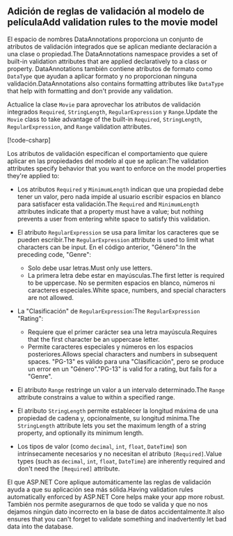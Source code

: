 <!-- USED in RP and MVC tutorial -->

## <a name="add-validation-rules-to-the-movie-model"></a><span data-ttu-id="1b515-101">Adición de reglas de validación al modelo de película</span><span class="sxs-lookup"><span data-stu-id="1b515-101">Add validation rules to the movie model</span></span>

<span data-ttu-id="1b515-102">El espacio de nombres DataAnnotations proporciona un conjunto de atributos de validación integrados que se aplican mediante declaración a una clase o propiedad.</span><span class="sxs-lookup"><span data-stu-id="1b515-102">The DataAnnotations namespace provides a set of built-in validation attributes that are applied declaratively to a class or property.</span></span> <span data-ttu-id="1b515-103">DataAnnotations también contiene atributos de formato como `DataType` que ayudan a aplicar formato y no proporcionan ninguna validación.</span><span class="sxs-lookup"><span data-stu-id="1b515-103">DataAnnotations also contains formatting attributes like `DataType` that help with formatting and don't provide any validation.</span></span>

<span data-ttu-id="1b515-104">Actualice la clase `Movie` para aprovechar los atributos de validación integrados `Required`, `StringLength`, `RegularExpression` y `Range`.</span><span class="sxs-lookup"><span data-stu-id="1b515-104">Update the `Movie` class to take advantage of the built-in `Required`, `StringLength`, `RegularExpression`, and `Range` validation attributes.</span></span>

[!code-csharp[](~/tutorials/first-mvc-app/start-mvc/sample/MvcMovie22/Models/MovieDateRatingDA.cs?name=snippet1)]

<span data-ttu-id="1b515-105">Los atributos de validación especifican el comportamiento que quiere aplicar en las propiedades del modelo al que se aplican:</span><span class="sxs-lookup"><span data-stu-id="1b515-105">The validation attributes specify behavior that you want to enforce on the model properties they're applied to:</span></span>

* <span data-ttu-id="1b515-106">Los atributos `Required` y `MinimumLength` indican que una propiedad debe tener un valor, pero nada impide al usuario escribir espacios en blanco para satisfacer esta validación.</span><span class="sxs-lookup"><span data-stu-id="1b515-106">The `Required` and `MinimumLength` attributes indicate that a property must have a value; but nothing prevents a user from entering white space to satisfy this validation.</span></span>
* <span data-ttu-id="1b515-107">El atributo `RegularExpression` se usa para limitar los caracteres que se pueden escribir.</span><span class="sxs-lookup"><span data-stu-id="1b515-107">The `RegularExpression` attribute is used to limit what characters can be input.</span></span> <span data-ttu-id="1b515-108">En el código anterior, "Género":</span><span class="sxs-lookup"><span data-stu-id="1b515-108">In the preceding code, "Genre":</span></span>

  * <span data-ttu-id="1b515-109">Solo debe usar letras.</span><span class="sxs-lookup"><span data-stu-id="1b515-109">Must only use letters.</span></span>
  * <span data-ttu-id="1b515-110">La primera letra debe estar en mayúsculas.</span><span class="sxs-lookup"><span data-stu-id="1b515-110">The first letter is required to be uppercase.</span></span> <span data-ttu-id="1b515-111">No se permiten espacios en blanco, números ni caracteres especiales.</span><span class="sxs-lookup"><span data-stu-id="1b515-111">White space, numbers, and special characters are not allowed.</span></span>

* <span data-ttu-id="1b515-112">La "Clasificación" de `RegularExpression`:</span><span class="sxs-lookup"><span data-stu-id="1b515-112">The `RegularExpression` "Rating":</span></span>

  * <span data-ttu-id="1b515-113">Requiere que el primer carácter sea una letra mayúscula.</span><span class="sxs-lookup"><span data-stu-id="1b515-113">Requires that the first character be an uppercase letter.</span></span>
  * <span data-ttu-id="1b515-114">Permite caracteres especiales y números en los espacios posteriores.</span><span class="sxs-lookup"><span data-stu-id="1b515-114">Allows special characters and numbers in  subsequent spaces.</span></span> <span data-ttu-id="1b515-115">"PG-13" es válido para una "Clasificación", pero se produce un error en un "Género".</span><span class="sxs-lookup"><span data-stu-id="1b515-115">"PG-13" is valid for a rating, but fails for a "Genre".</span></span>

* <span data-ttu-id="1b515-116">El atributo `Range` restringe un valor a un intervalo determinado.</span><span class="sxs-lookup"><span data-stu-id="1b515-116">The `Range` attribute constrains a value to within a specified range.</span></span>
* <span data-ttu-id="1b515-117">El atributo `StringLength` permite establecer la longitud máxima de una propiedad de cadena y, opcionalmente, su longitud mínima.</span><span class="sxs-lookup"><span data-stu-id="1b515-117">The `StringLength` attribute lets you set the maximum length of a string property, and optionally its minimum length.</span></span>
* <span data-ttu-id="1b515-118">Los tipos de valor (como `decimal`, `int`, `float`, `DateTime`) son intrínsecamente necesarios y no necesitan el atributo `[Required]`.</span><span class="sxs-lookup"><span data-stu-id="1b515-118">Value types (such as `decimal`, `int`, `float`, `DateTime`) are inherently required and don't need the `[Required]` attribute.</span></span>

<span data-ttu-id="1b515-119">El que ASP.NET Core aplique automáticamente las reglas de validación ayuda a que su aplicación sea más sólida.</span><span class="sxs-lookup"><span data-stu-id="1b515-119">Having validation rules automatically enforced by ASP.NET Core helps make your app more robust.</span></span> <span data-ttu-id="1b515-120">También nos permite asegurarnos de que todo se valida y que no nos dejamos ningún dato incorrecto en la base de datos accidentalmente.</span><span class="sxs-lookup"><span data-stu-id="1b515-120">It also ensures that you can't forget to validate something and inadvertently let bad data into the database.</span></span>

